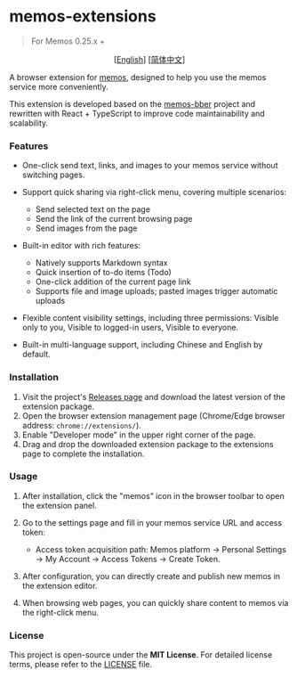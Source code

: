 # memos-extensions

> For Memos 0.25.x +

<p align="center">
 [<a href="https://github.com/yozi9257/memos-extensions/blob/main/README_EN.md">English</a>]  [<a href="https://github.com/yozi9257/memos-extensions/blob/main/README.md">简体中文</a>] 
</p>

A browser extension for [memos](https://github.com/usememos/memos), designed to help you use the memos service more conveniently.

This extension is developed based on the [memos-bber](https://github.com/lmm214/memos-bber) project and rewritten with React + TypeScript to improve code maintainability and scalability.

### Features

*   One-click send text, links, and images to your memos service without switching pages.
*   Support quick sharing via right-click menu, covering multiple scenarios:
    
    *   Send selected text on the page
    *   Send the link of the current browsing page
    *   Send images from the page
*   Built-in editor with rich features:
    
    *   Natively supports Markdown syntax
    *   Quick insertion of to-do items (Todo)
    *   One-click addition of the current page link
    *   Supports file and image uploads; pasted images trigger automatic uploads
*   Flexible content visibility settings, including three permissions: Visible only to you, Visible to logged-in users, Visible to everyone.
*   Built-in multi-language support, including Chinese and English by default.

### Installation

1.  Visit the project's [Releases page](https://github.com/yozi9257/memos-extensions/releases) and download the latest version of the extension package.
2.  Open the browser extension management page (Chrome/Edge browser address: `chrome://extensions/`).
3.  Enable "Developer mode" in the upper right corner of the page.
4.  Drag and drop the downloaded extension package to the extensions page to complete the installation.

### Usage

1.  After installation, click the "memos" icon in the browser toolbar to open the extension panel.
2.  Go to the settings page and fill in your memos service URL and access token:
    
    *   Access token acquisition path: Memos platform → Personal Settings → My Account → Access Tokens → Create Token.
3.  After configuration, you can directly create and publish new memos in the extension editor.
4.  When browsing web pages, you can quickly share content to memos via the right-click menu.

### License

This project is open-source under the **MIT License**. For detailed license terms, please refer to the [LICENSE](LICENSE) file.


